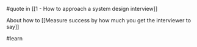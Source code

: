 #quote in [[1 - How to approach a system design interview]]

About how to [[Measure success by how much you get the interviewer to say]]

#learn
